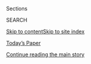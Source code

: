 <div id="app">

<div>

<div class="NYTAppHideMasthead css-zz1s19 e1suatyy0">

<div class="section css-ui9rw0 e1suatyy2">

<div class="css-11hrj97 er09x8g0">

<div class="css-6n7j50">

</div>

<span class="css-1dv1kvn">Sections</span>

<div class="css-10488qs">

<span class="css-1dv1kvn">SEARCH</span>

</div>

[Skip to content](#site-content)[Skip to site
index](#site-index)

</div>

<div class="css-10698na e1huz5gh0">

</div>

</div>

<div id="masthead-bar-one" class="section hasLinks css-15hmgas e1csuq9d3">

<div class="css-uqyvli e1csuq9d0">

</div>

<div class="css-1uqjmks e1csuq9d1">

</div>

<div class="css-9e9ivx">

[](https://myaccount.nytimes.com/auth/login?response_type=cookie&client_id=vi)

</div>

<div class="css-1bvtpon e1csuq9d2">

[Today’s Paper](https://www.nytimes.com/section/todayspaper)

</div>

</div>

</div>

</div>

<div data-aria-hidden="false">

<div id="site-content" data-role="main">

<div id="top-wrapper" class="css-15p45cc eaca97t0" type="top">

<div id="top-slug" class="css-19x0jxb eaca97t1" hidden="">

Advertisement

</div>

[Continue reading the main
story](#after-top)

<div class="ad top-wrapper" style="text-align:center;height:100%;display:block;min-height:90px">

<div id="top" class="place-ad" data-position="top" data-size-key="top">

</div>

</div>

<div id="after-top">

</div>

</div>

<div id="collection-bret-stephens" class="section css-15h4p1b e9abtgs0">

<div class="css-1j21atc e1svk9qx1">

<div class="css-fmiefx e1svk9qx2">

<div class="css-1hk7r2m eu54l5x0">

<div id="sponsor-wrapper" class="css-7a1pgi eaca97t0" type="sponsor" hidden="">

<div id="sponsor-slug" class="css-1l4mleb eaca97t1" hidden="">

Supported by

</div>

[Continue reading the main
story](#after-sponsor)

<div id="sponsor" class="ad sponsor-wrapper" style="text-align:left;height:100%;display:block">

</div>

<div id="after-sponsor">

</div>

</div>

</div>

### <span class="css-1032l74 ezz4tcd1">[Opinion](/section/opinion)</span>

</div>

<div class="css-nfcc9b e1svk9qx3">

<div class="css-zpl4ow e1svk9qx7">

![avatar](https://static01.nyt.com/images/2017/04/27/opinion/bret-stephens/bret-stephens-thumbLarge-v3.png)

</div>

<div class="css-vl9dhg e1svk9qx5">

<div class="css-1nrhkj6 e1svk9qx6">

# Bret Stephens

<div class="follow-button-placeholder" data-collection-id="">

</div>

</div>

## <span>Foreign policy and domestic politics.</span> <span class="css-dd5dyy">More**</span>

</div>

</div>

## <span>Foreign policy and domestic politics.</span> <span class="css-dd5dyy">More**</span>

</div>

<div class="css-1ywsdp4">

Bret L. Stephens joined The New York Times as an Op-Ed columnist in
April 2017. His column appears Thursday and Saturday.

Mr. Stephens came to The Times after a long career with The Wall Street
Journal, where he was most recently deputy editorial page editor and,
for 11 years, a foreign affairs columnist. Before that, he was editor in
chief of The Jerusalem Post. At The Post he oversaw the paper's news,
editorial and digital operations and its international editions, and
also wrote a weekly column. He has reported from around the world and
interviewed scores of world leaders.

Mr. Stephens is the author of "America in Retreat: The New Isolationism
and the Coming Global Disorder," released in November 2014. He is is the
recipient of numerous awards and distinctions, including two honorary
doctorates and the 2013 Pulitzer Prize for commentary. He was raised in
Mexico City and holds a B.A. from the University of Chicago and an MSc.
from the London School of Economics. He and his wife, Corinna da
Fonseca-Wollheim, a music critic for The Times, live with their three
children in New York and Hamburg, Germany.

</div>

<div class="css-1rclpnj ekkqrpp0">

</div>

<div class="css-185go5a e1o5byef0">

<div class="css-15cbhtu">

  - [Latest](#stream-panel)
  - <span class="css-6n7j50">Search</span>
    <div class="control">
    <div class="label-container css-1dv1kvn">
    Search
    </div>
    <div class="css-wm4t3d">
    **<span id="clear-search-input" class="css-1dv1kvn">Clear this text
    input</span>
    </div>
    </div>
    <span class="css-1iovbfw"></span>

<div id="stream-panel" class="section css-8msx5b e1jz0cab1">

<div class="css-13mho3u">

1.  
    
    <div class="css-1cp3ece">
    
    <div class="css-1l4spti">
    
    [](/2020/08/03/opinion/israel-palestine-one-state-solution.html)
    
    <div class="css-79elbk">
    
    ![](https://static01.nyt.com/images/2020/08/03/opinion/03stephensWeb/03stephensWeb-thumbWide.jpg?quality=75&auto=webp&disable=upscale)
    
    </div>
    
    ## The Siren Song of ‘One State’
    
    A hopeless plan could dash hopes for a peaceful resolution between
    Israelis and Palestinians.
    
    <div class="css-1nqbnmb ea5icrr0">
    
    By <span class="css-1n7hynb">Bret
    Stephens</span>
    
    </div>
    
    </div>
    
    <div class="css-1lc2l26 e1xfvim33">
    
    </div>
    
    </div>

2.  
    
    <div class="css-1cp3ece">
    
    <div class="css-1l4spti">
    
    [](/2020/07/27/opinion/trump-2020.html)
    
    <div class="css-79elbk">
    
    ![](https://static01.nyt.com/images/2020/07/28/opinion/27stephensWeb/27stephensWeb-thumbWide.jpg?quality=75&auto=webp&disable=upscale)
    
    </div>
    
    ## What Will a Post-Trump G.O.P. Look Like?
    
    And consider, what will it take for the Republican Party to begin to
    heal itself?
    
    <div class="css-1nqbnmb ea5icrr0">
    
    By <span class="css-1n7hynb">Bret
    Stephens</span>
    
    </div>
    
    </div>
    
    <div class="css-1lc2l26 e1xfvim33">
    
    </div>
    
    </div>

3.  
    
    <div class="css-1cp3ece">
    
    <div class="css-1l4spti">
    
    [](/2020/07/24/opinion/china-trump.html)
    
    <div class="css-79elbk">
    
    ![](https://static01.nyt.com/images/2020/07/24/opinion/24stephensWeb/24stephensWeb-thumbWide.jpg?quality=75&auto=webp&disable=upscale)
    
    </div>
    
    ## The Two China Fires
    
    Is America prepared for a Cold War with China?
    
    <div class="css-1nqbnmb ea5icrr0">
    
    By <span class="css-1n7hynb">Bret
    Stephens</span>
    
    </div>
    
    </div>
    
    <div class="css-1lc2l26 e1xfvim33">
    
    </div>
    
    </div>

4.  
    
    <div class="css-1cp3ece">
    
    <div class="css-1l4spti">
    
    [](/2020/07/17/opinion/policing-crime-baltimore.html)
    
    <div class="css-79elbk">
    
    ![](https://static01.nyt.com/images/2020/07/17/opinion/17stephens3/merlin_94989593_e0600611-d4a5-4dc2-9103-1532bc5581bb-thumbWide.jpg?quality=75&auto=webp&disable=upscale)
    
    </div>
    
    ## American Crime and the Baltimore Model
    
    Cities across the country are in danger of making the same mistakes.
    
    <div class="css-1nqbnmb ea5icrr0">
    
    By <span class="css-1n7hynb">Bret
    Stephens</span>
    
    </div>
    
    </div>
    
    <div class="css-1lc2l26 e1xfvim33">
    
    </div>
    
    </div>

5.  
    
    <div class="css-1cp3ece">
    
    <div class="css-1l4spti">
    
    [](/2020/07/03/opinion/orwell-fourth-of-july.html)
    
    <div class="css-79elbk">
    
    ![](https://static01.nyt.com/images/2020/07/03/opinion/03stephensWeb/03stephensWeb-thumbWide.jpg?quality=75&auto=webp&disable=upscale)
    
    </div>
    
    ## Reading Orwell for the Fourth of July
    
    As we celebrate freedom, speaking freely is in danger.
    
    <div class="css-1nqbnmb ea5icrr0">
    
    By <span class="css-1n7hynb">Bret
    Stephens</span>
    
    </div>
    
    <div class="css-185051n">
    
    [阅读简体中文版](https://cn.nytimes.com/opinion/20200706/orwell-fourth-of-july/ "Read in Simplified Chinese")[閱讀繁體中文版](https://cn.nytimes.com/opinion/20200706/orwell-fourth-of-july/zh-hant/ "Read in Traditional Chinese")
    
    </div>
    
    </div>
    
    <div class="css-1lc2l26 e1xfvim33">
    
    </div>
    
    </div>

6.  
    
    <div class="css-1cp3ece">
    
    <div class="css-1l4spti">
    
    [](/2020/06/26/opinion/statues-protests.html)
    
    <div class="css-79elbk">
    
    ![](https://static01.nyt.com/images/2020/06/26/opinion/26stephensWeb/26stephensWeb-thumbWide.jpg?quality=75&auto=webp&disable=upscale)
    
    </div>
    
    ## After the Statues Fall
    
    Some deserve to be toppled. But monuments to those who sought to
    make the union more perfect should stand.
    
    <div class="css-1nqbnmb ea5icrr0">
    
    By <span class="css-1n7hynb">Bret
    Stephens</span>
    
    </div>
    
    </div>
    
    <div class="css-1lc2l26 e1xfvim33">
    
    </div>
    
    </div>

7.  
    
    <div class="css-1cp3ece">
    
    <div class="css-1l4spti">
    
    [](/2020/06/19/opinion/bolton-book.html)
    
    <div class="css-79elbk">
    
    ![](https://static01.nyt.com/images/2020/06/19/opinion/19stephens1/19stephens1-thumbWide.jpg?quality=75&auto=webp&disable=upscale)
    
    </div>
    
    ## The Doom Where It Happened
    
    Was John Bolton gullible or cynical? Yes.
    
    <div class="css-1nqbnmb ea5icrr0">
    
    By <span class="css-1n7hynb">Bret
    Stephens</span>
    
    </div>
    
    </div>
    
    <div class="css-1lc2l26 e1xfvim33">
    
    </div>
    
    </div>

8.  
    
    <div class="css-1cp3ece">
    
    <div class="css-1l4spti">
    
    [](/2020/06/12/opinion/tom-cotton-op-ed.html)
    
    <div class="css-79elbk">
    
    ![](https://static01.nyt.com/images/2020/06/12/opinion/12stephens1/merlin_168181410_2494ca03-e379-41bd-9903-35dd212d5105-thumbWide.jpg?quality=75&auto=webp&disable=upscale)
    
    </div>
    
    ## Bret Stephens: What The Times Got Wrong
    
    Tom Cotton speaks for a large part of this country. Will we not
    listen?
    
    <div class="css-1nqbnmb ea5icrr0">
    
    By <span class="css-1n7hynb">Bret
    Stephens</span>
    
    </div>
    
    </div>
    
    <div class="css-1lc2l26 e1xfvim33">
    
    </div>
    
    </div>

9.  
    
    <div class="css-1cp3ece">
    
    <div class="css-1l4spti">
    
    [](/2020/06/05/opinion/donald-trump.html)
    
    <div class="css-79elbk">
    
    ![](https://static01.nyt.com/images/2020/06/06/opinion/06stephens_print/merlin_172688259_4f84b201-2da4-42ed-ac60-754a266d75c4-thumbWide.jpg?quality=75&auto=webp&disable=upscale)
    
    </div>
    
    ## Donald Trump Is Our National Catastrophe
    
    With malice toward all; with charity for none.
    
    <div class="css-1nqbnmb ea5icrr0">
    
    By <span class="css-1n7hynb">Bret
    Stephens</span>
    
    </div>
    
    </div>
    
    <div class="css-1lc2l26 e1xfvim33">
    
    </div>
    
    </div>

10. 
    
    <div class="css-1cp3ece">
    
    <div class="css-1l4spti">
    
    [](/2020/05/29/opinion/china-hong-kong.html)
    
    <div class="css-79elbk">
    
    ![](https://static01.nyt.com/images/2020/06/01/opinion/01stephensWeb/29stephensWeb-thumbWide.jpg?quality=75&auto=webp&disable=upscale)
    
    </div>
    
    ## China and the Rhineland Moment
    
    America and its allies must not simply accept Beijing’s aggression.
    
    <div class="css-1nqbnmb ea5icrr0">
    
    By <span class="css-1n7hynb">Bret
    Stephens</span>
    
    </div>
    
    <div class="css-185051n">
    
    [阅读简体中文版](https://cn.nytimes.com/opinion/20200604/china-hong-kong/ "Read in Simplified Chinese")[閱讀繁體中文版](https://cn.nytimes.com/opinion/20200604/china-hong-kong/zh-hant/ "Read in Traditional Chinese")
    
    </div>
    
    </div>
    
    <div class="css-1lc2l26 e1xfvim33">
    
    </div>
    
    </div>

<div class="css-13mho3u">

<div class="css-1t62hi8">

<div class="css-1stvaey">

Show
More

<div>

<div style="border:0;clip:rect(0 0 0 0);height:1px;margin:-1px;overflow:hidden;white-space:nowrap;padding:0;width:1px;position:absolute" data-role="log" data-aria-live="assertive">

</div>

<div style="border:0;clip:rect(0 0 0 0);height:1px;margin:-1px;overflow:hidden;white-space:nowrap;padding:0;width:1px;position:absolute" data-role="log" data-aria-live="assertive">

</div>

<div style="border:0;clip:rect(0 0 0 0);height:1px;margin:-1px;overflow:hidden;white-space:nowrap;padding:0;width:1px;position:absolute" data-role="log" data-aria-live="polite">

</div>

<div style="border:0;clip:rect(0 0 0 0);height:1px;margin:-1px;overflow:hidden;white-space:nowrap;padding:0;width:1px;position:absolute" data-role="log" data-aria-live="polite">

</div>

</div>

</div>

</div>

</div>

</div>

<div class="css-g6hk37 supplemental">

<div id="mid1-wrapper" class="css-10wkyv7 eaca97t0" type="lede">

<div id="mid1-slug" class="css-1tag3rd eaca97t1">

Advertisement

</div>

[Continue reading the main
story](#after-mid1)

<div id="mid1" class="ad mid1-wrapper" style="text-align:center;height:100%;display:block;min-height:250px">

</div>

<div id="after-mid1">

</div>

</div>

<div id="mktg-wrapper" class="css-oxle51 eaca97t0" type="mktg">

<div id="mktg-slug" class="css-1tag3rd eaca97t1">

Advertisement

</div>

[Continue reading the main
story](#after-mktg)

<div id="mktg" class="ad mktg-wrapper" style="text-align:center;height:100%;display:block">

</div>

<div id="after-mktg">

</div>

</div>

</div>

</div>

</div>

</div>

</div>

</div>

## Site Index

<div>

</div>

## Site Information Navigation

  - [© <span>2020</span> <span>The New York Times
    Company</span>](https://help.nytimes.com/hc/en-us/articles/115014792127-Copyright-notice)

<!-- end list -->

  - [NYTCo](https://www.nytco.com/)
  - [Contact
    Us](https://help.nytimes.com/hc/en-us/articles/115015385887-Contact-Us)
  - [Work with us](https://www.nytco.com/careers/)
  - [Advertise](https://nytmediakit.com/)
  - [T Brand Studio](http://www.tbrandstudio.com/)
  - [Your Ad
    Choices](https://www.nytimes.com/privacy/cookie-policy#how-do-i-manage-trackers)
  - [Privacy](https://www.nytimes.com/privacy)
  - [Terms of
    Service](https://help.nytimes.com/hc/en-us/articles/115014893428-Terms-of-service)
  - [Terms of
    Sale](https://help.nytimes.com/hc/en-us/articles/115014893968-Terms-of-sale)
  - [Site
    Map](https://spiderbites.nytimes.com)
  - [Help](https://help.nytimes.com/hc/en-us)
  - [Subscriptions](https://www.nytimes.com/subscription?campaignId=37WXW)

</div>

</div>
